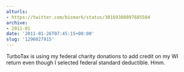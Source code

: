 ```yaml
---
alturls:
- https://twitter.com/bismark/status/30169380897685504
archive:
- 2011-01
date: '2011-01-26T07:45:15+00:00'
slug: '1296027915'
---
```


TurboTax is using my federal charity donations to add credit on my WI return even though I selected federal standard deductible.  Hmm.

